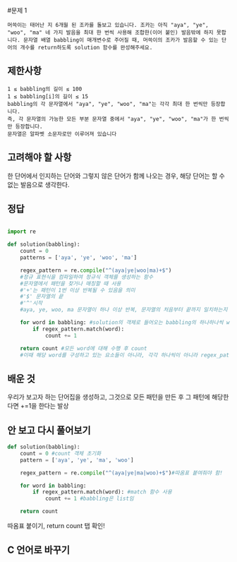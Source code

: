 #문제 1

```
머쓱이는 태어난 지 6개월 된 조카를 돌보고 있습니다. 조카는 아직 "aya", "ye", "woo", "ma" 네 가지 발음을 최대 한 번씩 사용해 조합한(이어 붙인) 발음밖에 하지 못합니다. 문자열 배열 babbling이 매개변수로 주어질 때, 머쓱이의 조카가 발음할 수 있는 단어의 개수를 return하도록 solution 함수를 완성해주세요.
```

## 제한사항

```
1 ≤ babbling의 길이 ≤ 100
1 ≤ babbling[i]의 길이 ≤ 15
babbling의 각 문자열에서 "aya", "ye", "woo", "ma"는 각각 최대 한 번씩만 등장합니다.
즉, 각 문자열의 가능한 모든 부분 문자열 중에서 "aya", "ye", "woo", "ma"가 한 번씩만 등장합니다.
문자열은 알파벳 소문자로만 이루어져 있습니다
```

## 고려해야 할 사항

한 단어에서 인지하는 단어와 그렇지 않은 단어가 함께 나오는 경우, 해당 단어는 할 수 없는 발음으로 생각한다.

## 정답

```python

import re

def solution(babbling):
    count = 0
    patterns = ['aya', 'ye', 'woo', 'ma']

    regex_pattern = re.compile("^(aya|ye|woo|ma)+$")
    #정규 표현식을 컴파일하여 정규식 객체를 생성하는 함수
    #문자열에서 패턴을 찾거나 매칭할 때 사용
    #'+'는 패턴이 1번 이상 반복될 수 있음을 의미
    #'$' 문자열의 끝
    #'^'시작
    #aya, ye, woo, ma 문자열이 하나 이상 반복, 문자열의 처음부터 끝까지 일치하는지 확인

    for word in babbling: #solution의 객체로 들어오는 babbling의 하나하나씩 word에 대해
        if regex_pattern.match(word):
            count += 1

    return count #모든 word에 대해 수행 후 count
    #이때 해당 word를 구성하고 있는 요소들이 아니라, 각각 하나씩이 아니라 regex_pattern 하나씩을 수행.

```

## 배운 것

우리가 보고자 하는 단어집을 생성하고, 그것으로 모든 패턴을 만든 후
그 패턴에 해당한다면 +=1을 한다는 발상

## 안 보고 다시 풀어보기

```python
def solution(babbling):
    count = 0 #count 객체 초기화
    pattern = ['aya', 'ye', 'ma', 'woo']

    regex_pattern = re.compile("^(aya|ye|ma|woo)+$")#따옴표 붙여줘야 함!

    for word in babbling:
        if regex_pattern.match(word): #match 함수 사용
            count += 1 #babbling은 list임

    return count
```

따옴표 붙이기, return count 탭 확인!

## C 언어로 바꾸기

```C

```